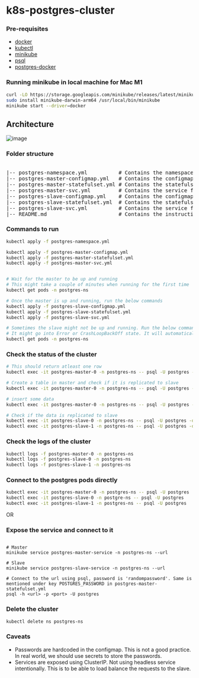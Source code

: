 # k8s-postgres-cluster


### Pre-requisites

- [docker](https://docs.docker.com/get-docker/)
- [kubectl](https://kubernetes.io/docs/tasks/tools/install-kubectl/)
- [minikube](https://minikube.sigs.k8s.io/docs/start/)
- [psql](https://www.postgresql.org/download/)
- [postgres-docker](https://hub.docker.com/_/postgres)

### Running minikube in local machine for Mac M1

```bash
curl -LO https://storage.googleapis.com/minikube/releases/latest/minikube-darwin-arm64
sudo install minikube-darwin-arm64 /usr/local/bin/minikube
minikube start --driver=docker
```

## Architecture

![image](https://github.com/shashikiran797/k8s-postgres-cluster/assets/16119169/6fc93ce7-31e7-40ab-972a-e2f5057a0131)


### Folder structure

<pre>

|-- postgres-namespace.yml          # Contains the namespace for the postgres cluster
|-- postgres-master-configmap.yml   # Contains the configmap for the master postgres
|-- postgres-master-statefulset.yml # Contains the statefulset for the master postgres
|-- postgres-master-svc.yml         # Contains the service for the master postgres
|-- postgres-slave-configmap.yml    # Contains the configmap for the slave postgres
|-- postgres-slave-statefulset.yml  # Contains the statefulset for the slave postgres
|-- postgres-slave-svc.yml          # Contains the service for the slave postgres
|-- README.md                       # Contains the instructions to run the cluster
</pre>


### Commands to run

```bash
kubectl apply -f postgres-namespace.yml

kubectl apply -f postgres-master-configmap.yml
kubectl apply -f postgres-master-statefulset.yml
kubectl apply -f postgres-master-svc.yml


# Wait for the master to be up and running
# This might take a couple of minutes when running for the first time
kubectl get pods -n postgres-ns

# Once the master is up and running, run the below commands
kubectl apply -f postgres-slave-configmap.yml
kubectl apply -f postgres-slave-statefulset.yml
kubectl apply -f postgres-slave-svc.yml

# Sometimes the slave might not be up and running. Run the below command to check the status of the pods
# It might go into Error or CrashLoopBackOff state. It will automatically restart and come back to Running state
kubectl get pods -n postgres-ns
```

### Check the status of the cluster
```bash
# This should return atleast one row
kubectl exec -it postgres-master-0 -n postgres-ns -- psql -U postgres -d postgres -c "select * from pg_stat_replication;"

# Create a table in master and check if it is replicated to slave
kubectl exec -it postgres-master-0 -n postgres-ns -- psql -U postgres -d postgres -c "CREATE TABLE test (id serial PRIMARY KEY,name varchar(255) NOT NULL,age int NOT NULL);"

# insert some data
kubectl exec -it postgres-master-0 -n postgres-ns -- psql -U postgres -d postgres -c "INSERT INTO test (name, age) VALUES ('test', 10);"

# Check if the data is replicated to slave
kubectl exec -it postgres-slave-0 -n postgres-ns -- psql -U postgres -d postgres -c "SELECT * FROM test;"
kubectl exec -it postgres-slave-1 -n postgres-ns -- psql -U postgres -d postgres -c "SELECT * FROM test;"

```

### Check the logs of the cluster
```bash
kubectl logs -f postgres-master-0 -n postgres-ns
kubectl logs -f postgres-slave-0 -n postgres-ns
kubectl logs -f postgres-slave-1 -n postgres-ns
```

### Connect to the postgres pods directly
```bash
kubectl exec -it postgres-master-0 -n postgres-ns -- psql -U postgres
kubectl exec -it postgres-slave-0 -n postgre-ns -- psql -U postgres
kubectl exec -it postgres-slave-1 -n postgres-ns -- psql -U postgres
```
OR

### Expose the service and connect to it

```

# Master
minikube service postgres-master-service -n postgres-ns --url

# Slave
minikube service postgres-slave-service -n postgres-ns --url

# Connect to the url using psql, password is 'randompassword'. Same is mentioned under key POSTGRES_PASSWORD in postgres-master-statefulset.yml
psql -h <url> -p <port> -U postgres
```


### Delete the cluster
```bash
kubectl delete ns postgres-ns
```

### Caveats

- Passwords are hardcoded in the configmap. This is not a good practice. In real world, we should use secrets to store the passwords.
- Services are exposed using ClusterIP. Not using headless service intentionally. This is to be able to load balance the requests to the slave.
